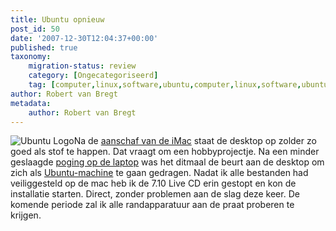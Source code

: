```yaml
---
title: Ubuntu opnieuw
post_id: 50
date: '2007-12-30T12:04:37+00:00'
published: true
taxonomy:
    migration-status: review
    category: [Ongecategoriseerd]
    tag: [computer,linux,software,ubuntu,computer,linux,software,ubuntu]
author: Robert van Bregt
metadata:
    author: Robert van Bregt
---
```

![Ubuntu Logo](http://breggologisch.files.wordpress.com/2008/02/ubuntu.thumbnail.png)Na de [aanschaf van de iMac](http://breggologisch.wordpress.com/2007/08/27/imac-therefore-i-exist/) staat de desktop op zolder zo goed als stof te happen. Dat vraagt om een hobbyprojectje. Na een minder geslaagde [poging op de laptop](http://breggologisch.wordpress.com/2007/08/12/ubuntu-op-de-laptop-van-de-familie/) was het ditmaal de beurt aan de desktop om zich als [Ubuntu-machine](http://www.ubuntu-nl.org/) te gaan gedragen. Nadat ik alle bestanden had veiliggesteld op de mac heb ik de 7.10 Live CD erin gestopt en kon de installatie starten. Direct, zonder problemen aan de slag deze keer. De komende periode zal ik alle randapparatuur aan de praat proberen te krijgen.
